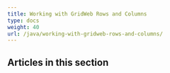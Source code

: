 ```yaml
---
title: Working with GridWeb Rows and Columns
type: docs
weight: 40
url: /java/working-with-gridweb-rows-and-columns/
---
```


## **Articles in this section**

